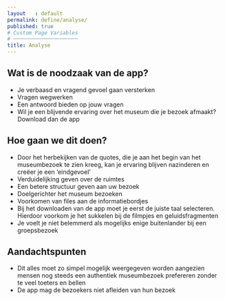 ```yaml
---
layout   : default
permalink: define/analyse/
published: true
# Custom Page Variables
# ─────────────────────
title: Analyse
---
```


Wat is de noodzaak van de app?
------------------------------

* Je verbaasd en vragend gevoel gaan versterken
* Vragen wegwerken
* Een antwoord bieden op jouw vragen
* Wil je een blijvende ervaring over het museum die je bezoek afmaakt? Download dan de app

Hoe gaan we dit doen?
---------------------

* Door het herbekijken van de quotes, die je aan het begin van het museumbezoek te zien kreeg, kan je ervaring blijven nazinderen en creëer je een ‘eindgevoel’
* Verduidelijking geven over de ruimtes
* Een betere structuur geven aan uw bezoek
* Doelgerichter het museum bezoeken
* Voorkomen van files aan de informatiebordjes
* Bij het downloaden van de app moet je eerst de juiste taal selecteren. Hierdoor voorkom je het sukkelen bij de filmpjes en geluidsfragmenten
* Je voelt je niet belemmerd als mogelijks enige buitenlander bij een groepsbezoek

Aandachtspunten
---------------

* Dit alles moet zo simpel mogelijk weergegeven worden aangezien mensen nog steeds een authentiek museumbezoek prefereren zonder te veel toeters en bellen
* De app mag de bezoekers niet afleiden van hun bezoek